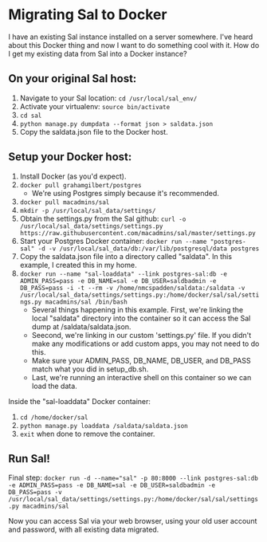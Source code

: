 Migrating Sal to Docker
========
I have an existing Sal instance installed on a server somewhere.  I've heard about this Docker thing and now I want to do something cool with it. How do I get my existing data from Sal into a Docker instance?

On your original Sal host:
----
1. Navigate to your Sal location: `cd /usr/local/sal_env/`
2. Activate your virtualenv: `source bin/activate`
3. `cd sal`
4. `python manage.py dumpdata --format json > saldata.json`
5. Copy the saldata.json file to the Docker host.

Setup your Docker host:
-----
1. Install Docker (as you'd expect).
2. `docker pull grahamgilbert/postgres`
   *  We're using Postgres simply because it's recommended.
3. `docker pull macadmins/sal`
4. `mkdir -p /usr/local/sal_data/settings/`
5. Obtain the settings.py from the Sal github:
   `curl -o /usr/local/sal_data/settings/settings.py https://raw.githubusercontent.com/macadmins/sal/master/settings.py`
6. Start your Postgres Docker container:
   `docker run --name "postgres-sal" -d -v /usr/local/sal_data/db:/var/lib/postgresql/data postgres`
7. Copy the saldata.json file into a directory called "saldata". In this example, I created this in my home.
8. `docker run --name "sal-loaddata" --link postgres-sal:db -e ADMIN_PASS=pass -e DB_NAME=sal -e DB_USER=saldbadmin -e DB_PASS=pass -i -t --rm -v /home/nmcspadden/saldata:/saldata -v /usr/local/sal_data/settings/settings.py:/home/docker/sal/sal/settings.py macadmins/sal /bin/bash`
    * Several things happening in this example. First, we're linking the local "saldata" directory into the container so it can access the Sal dump at /saldata/saldata.json.  
    * Seecond, we're linking in our custom 'settings.py' file. If you didn't make any modifications or add custom apps, you may not need to do this.
    * Make sure your ADMIN_PASS, DB_NAME, DB_USER, and DB_PASS match what you did in setup_db.sh.
    * Last, we're running an interactive shell on this container so we can load the data.

Inside the "sal-loaddata" Docker container:

1. `cd /home/docker/sal`
2. `python manage.py loaddata /saldata/saldata.json`
3. `exit` when done to remove the container.

Run Sal!
----
Final step:
  `docker run -d --name="sal" -p 80:8000 --link postgres-sal:db -e ADMIN_PASS=pass -e DB_NAME=sal -e DB_USER=saldbadmin -e DB_PASS=pass -v /usr/local/sal_data/settings/settings.py:/home/docker/sal/sal/settings.py macadmins/sal`

Now you can access Sal via your web browser, using your old user account and password, with all existing data migrated.
